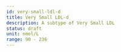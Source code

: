 ```yaml
---
id: very-small-ldl-d
title: Very Small LDL-d
description: A subtype of Very Small LDL
status: draft
unit: nmol/L
range: 90 - 236
---
```

